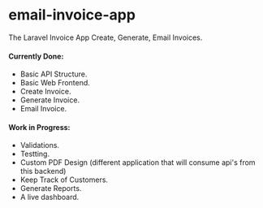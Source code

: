 # email-invoice-app
The Laravel Invoice App
Create, Generate, Email Invoices.

#### Currently Done:
* Basic API Structure.
* Basic Web Frontend.
* Create Invoice.
* Generate Invoice.
* Email Invoice.

#### Work in Progress:
* Validations.
* Testting.
* Custom PDF Design (different application that will consume api's from this backend)
* Keep Track of Customers.
* Generate Reports.
* A live dashboard.
